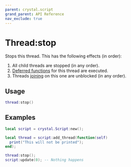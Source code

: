 ```yaml
---
parent: crystal.script
grand_parent: API Reference
nav_exclude: true
---
```


# Thread:stop

Stops this thread. This has the following effects (in order):

1. All child threads are stopped (in any order).
2. [Deferred functions](thread_defer) for this thread are executed.
3. Threads [joining](thread_join) on this one are unblocked (in any order).

## Usage

```lua
thread:stop()
```

## Examples

```lua
local script = crystal.Script:new();

local thread = script:add_thread(function(self)
  print("This will not be printed");
end);

thread:stop();
script:update(0); -- Nothing happens
```

